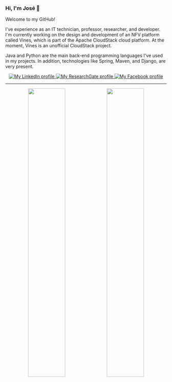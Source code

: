 ### Hi, I'm José 👋

Welcome to my GitHub!

I've experience as an IT technician, professor, researcher, and developer. I'm currently working on the design and development of an NFV platform called Vines, which is part of the Apache CloudStack cloud platform. At the moment, Vines is an unofficial CloudStack project. 

Java and Python are the main back-end programming languages I've used in my projects. In addition, technologies like Spring, Maven, and Django, are very present.  

<p align="center">
  <a href="https://www.linkedin.com/in/joseflauzino">
    <img src="https://img.shields.io/badge/-LinkedIn-0a66c2?style=flat-square&labelColor=0a66c2&logo=linkedin&logoColor=white" alt="My LinkedIn profile" />
  </a>
  <a href="https://www.researchgate.net/profile/Jose-Flauzino">
    <img src="https://img.shields.io/badge/-ResearchGate-00ccbb?style=flat-square&labelColor=00ccbb&logo=researchgate&logoColor=white" alt="My ResearchGate profile"/>
  </a>
  <a href="https://www.facebook.com/jhoy.flauzino">
    <img src="https://img.shields.io/badge/-Facebook-2d88ff?style=flat-square&labelColor=2d88ff&logo=facebook&logoColor=white" alt="My Facebook profile"/>
  </a>
</p>

<!--
[![Linkedin Badge](https://img.shields.io/badge/-LinkedIn-0a66c2?style=flat-square&labelColor=0a66c2&logo=linkedin&logoColor=white&link=https://www.linkedin.com/in/joseflauzino)](https://www.linkedin.com/in/joseflauzino)
[![ResearchGate Badge](https://img.shields.io/badge/-ResearchGate-00ccbb?style=flat-square&labelColor=00ccbb&logo=researchgate&logoColor=white&link=https://www.researchgate.net/profile/Jose-Flauzino)](https://www.researchgate.net/profile/Jose-Flauzino)
[![Facebook Badge](https://img.shields.io/badge/-Facebook-2d88ff?style=flat-square&labelColor=2d88ff&logo=facebook&logoColor=white&link=https://www.facebook.com/jhoy.flauzino)](https://www.facebook.com/jhoy.flauzino)
-->
---

<p align="center">
  <img width="48%" src="https://github-readme-stats.vercel.app/api?username=joseflauzino&show_icons=true&theme=tokyonight" />
  <img width="48%" src="https://github-readme-streak-stats.herokuapp.com/?user=joseflauzino&theme=tokyonight" />
</p>

<!--
**joseflauzino/joseflauzino** is a ✨ _special_ ✨ repository because its `README.md` (this file) appears on your GitHub profile.

Here are some ideas to get you started:

- 🔭 I’m currently working on ...
- 🌱 I’m currently learning ...
- 👯 I’m looking to collaborate on ...
- 🤔 I’m looking for help with ...
- 💬 Ask me about ...
- 📫 How to reach me: ...
- 😄 Pronouns: ...
- ⚡ Fun fact: ...
-->
